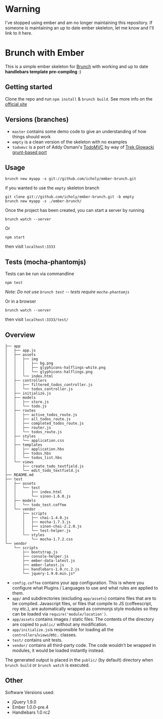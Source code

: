 # Warning

I've stopped using ember and am no longer maintaining this repository.
If someone is maintaining an up to date ember skeleton, let me know and I'll link to it here.

# Brunch with Ember

This is a simple ember skeleton for [Brunch](http://brunch.io/) with working and up to date **handlebars template pre-compilng** :)

## Getting started

Clone the repo and run `npm install` & `brunch build`.
See more info on the [official site](http://brunch.io)

## Versions (branches)

* `master` contains some demo code to give an understanding of how things should work
* `empty` is a clean version of the skeleton with no examples
* `todomvc` is a port of Addy Osmani's [TodoMVC](http://addyosmani.github.com/todomvc/) by way of [Trek Glowacki grunt-based port](https://github.com/trek/ember-todos-with-build-tools-tests-and-other-modern-conveniences)


## Usage
    
    brunch new myapp -s git://github.com/icholy/ember-brunch.git

if you wanted to use the `empty` skeleton branch

    git clone git://github.com/icholy/ember-brunch.git -b empty
    brunch new myapp -s ./ember-brunch/

Once the project has been created, you can start a server by running

    brunch watch --server
    
Or

    npm start



then visit `localhost:3333`


## Tests (mocha-phantomjs)

Tests can be run via commandline

	npm test
	
*Note: Do not use `brunch test` -- tests require `mocha-phantomjs`*
	
Or in a browser

    brunch watch --server

then visit `localhost:3333/test/`

## Overview

	├── app
	│   ├── app.js
	│   ├── assets
	│   │   ├── img
	│   │   │   ├── bg.png
	│   │   │   ├── glyphicons-halflings-white.png
	│   │   │   └── glyphicons-halflings.png
	│   │   └── index.html
	│   ├── controllers
	│   │   ├── filtered_todos_controller.js
	│   │   └── todos_controller.js
	│   ├── initialize.js
	│   ├── models
	│   │   ├── store.js
	│   │   └── todo.js
	│   ├── routes
	│   │   ├── active_todos_route.js
	│   │   ├── all_todos_route.js
	│   │   ├── completed_todos_route.js
	│   │   ├── router.js
	│   │   └── todos_route.js
	│   ├── styles
	│   │   └── application.css
	│   ├── templates
	│   │   ├── application.hbs
	│   │   ├── todos.hbs
	│   │   └── todos_list.hbs
	│   └── views
	│       ├── create_todo_textfield.js
	│       └── edit_todo_textfield.js
	├── README.md
	├── test
	│   ├── assets
	│   │   └── test
	│   │       ├── index.html
	│   │       └── sinon-1.6.0.js
	│   ├── models
	│   │   └── todo_test.coffee
	│   └── vendor
	│       ├── scripts
	│       │   ├── chai-1.4.0.js
	│       │   ├── mocha-1.7.3.js
	│       │   ├── sinon-chai-2.2.0.js
	│       │   └── test-helper.js
	│       └── styles
	│           └── mocha-1.7.2.css
	└── vendor
	    └── scripts
	        ├── bootstrap.js
	        ├── console-helper.js
	        ├── ember-data-latest.js
	        ├── ember-latest.js
	        ├── handlebars-1.0.rc.2.js
	        └── jquery-1.9.0.min.js* 


* `config.coffee` contains your app configuration. This is where you configure what Plugins / Languages to use and what rules are applied to them.
* `app/` and subdirectories (excluding `app/assets`) contains files that are to be compiled. Javascript files, or files that compile to JS (coffeescript, roy etc.), are automatically wrapped as commonjs style modules so they can be loaded via `require('module/location')`.
* `app/assets` contains images / static files. The contents of the directory are copied to `public/` without any modification.
* `app/initialize.js`is responsible for loading all the `controllers`/`views`/etc.. classes.
* `test/` contains unit tests.
* `vendor/` contains all third-party code. The code wouldn’t be wrapped in
modules, it would be loaded instantly instead.

The generated output is placed in the `public/` (by default) directory when `brunch build` or `brunch watch` is executed.

## Other
Software Versions used:

* jQuery 1.9.0
* Ember 1.0.0-pre.4
* Handlebars 1.0 rc2
